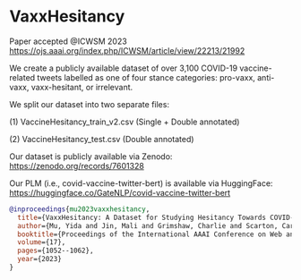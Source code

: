 # VaxxHesitancy

Paper accepted @ICWSM 2023 https://ojs.aaai.org/index.php/ICWSM/article/view/22213/21992

We create a publicly available dataset of over 3,100 COVID-19 vaccine-related tweets labelled as one of four stance categories: pro-vaxx, anti-vaxx, vaxx-hesitant, or irrelevant.

We split our dataset into two separate files:

(1) VaccineHesitancy_train_v2.csv (Single + Double annotated)

(2) VaccineHesitancy_test.csv (Double annotated)

Our dataset is publicly available via Zenodo: https://zenodo.org/records/7601328

Our PLM (i.e., covid-vaccine-twitter-bert) is available via HuggingFace: https://huggingface.co/GateNLP/covid-vaccine-twitter-bert

```bibtex
@inproceedings{mu2023vaxxhesitancy,
  title={VaxxHesitancy: A Dataset for Studying Hesitancy Towards COVID-19 Vaccination on Twitter},
  author={Mu, Yida and Jin, Mali and Grimshaw, Charlie and Scarton, Carolina and Bontcheva, Kalina and Song, Xingyi},
  booktitle={Proceedings of the International AAAI Conference on Web and Social Media},
  volume={17},
  pages={1052--1062},
  year={2023}
}
```
